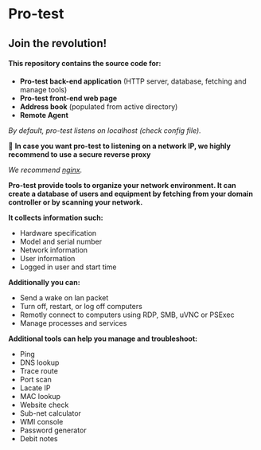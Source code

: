 # Pro-test
## Join the revolution!

#### This repository contains the source code for:
  * **Pro-test back-end application** (HTTP server, database, fetching and manage tools)
  * **Pro-test front-end web page**
  * **Address book** (populated from active directory)
  * **Remote Agent**

*By default, pro-test listens on localhost (check config file).*

:stop_sign: **In case you want pro-test to listening on a network IP, we highly recommend to use a secure reverse proxy**

*We recommend [nginx](http://nginx.org/en/download.html).*


**Pro-test provide tools to organize your network environment. It can create a database of users and equipment by fetching from your domain controller or by scanning your network.**

**It collects information such:**
  * Hardware specification
  * Model and serial number
  * Network information
  * User information
  * Logged in user and start time

**Additionally you can:**
  * Send a wake on lan packet
  * Turn off, restart, or log off computers
  * Remotly connect to computers using RDP, SMB, uVNC or PSExec
  * Manage processes and services

**Additional tools can help you manage and troubleshoot:**
  * Ping
  * DNS lookup
  * Trace route
  * Port scan
  * Lacate IP
  * MAC lookup
  * Website check
  * Sub-net calculator
  * WMI console
  * Password generator
  * Debit notes
